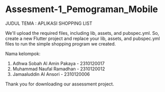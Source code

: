 # Assesment-1_Pemograman_Mobile
JUDUL TEMA : APLIKASI SHOPPING LIST

We'll upload the required files, including lib, assets, and pubspec.yml. So, create a new Flutter project and replace your lib, assets, and pubspec.yml files to run the simple shopping program we created.

Nama kelompok: 
1. Adhwa Sobah Al Amin Pakaya - 2310120017
2. Muhammad Naufal Ramadhan - 2310120012
3. Jamaaluddin Al Ansori - 2310120006

Thank you for downloading our assessment project.
